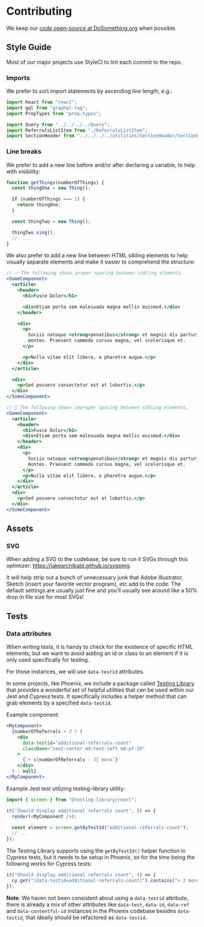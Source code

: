 # Contributing

We keep our [code open-source at DoSomething.org](https://github.com/dosomething) when possible.

## Style Guide

Most of our major projects use StyleCI to lint each commit to the repo.

### Imports

We prefer to sort import statements by ascending line length, e.g.:

```js
import React from "react";
import gql from "graphql-tag";
import PropTypes from "prop-types";

import Query from "../../../../Query";
import ReferralsListItem from "./ReferralsListItem";
import SectionHeader from "../../../../utilities/SectionHeader/SectionHeader";
```

### Line breaks

We prefer to add a new line before and/or after declaring a variable, to help with visibility:

```js
function getThings(numberOfThings) {
  const thingOne = new Thing();

  if (numberOfThings === 1) {
    return thingOne;
  }

  const thingTwo = new Thing();

  thingTwo.sing();
  // ....
}
```

We also prefer to add a new line between HTML sibling elements to help visually separate elements and make it easier to comprehend the structure:

```jsx
// ✅ The following shows proper spacing between sibling elements.
<SomeComponent>
  <article>
    <header>
      <h1>Fusce Dolor</h1>

      <div>Etiam porta sem malesuada magna mollis euismod.</div>
    </header>

    <div>
      <p>
        Sociis natoque <strong>penatibus</strong> et magnis dis parturient
        montes. Praesent commodo cursus magna, vel scelerisque et.
      </p>

      <p>Nulla vitae elit libero, a pharetra augue.</p>
    </div>
  </article>

  <div>
    <p>Sed posuere consectetur est at lobortis.</p>
  </div>
</SomeComponent>
```

```jsx
// 🚫 The following shows improper spacing between sibling elements.
<SomeComponent>
  <article>
    <header>
      <h1>Fusce Dolor</h1>
      <div>Etiam porta sem malesuada magna mollis euismod.</div>
    </header>
    <div>
      <p>
        Sociis natoque <strong>penatibus</strong> et magnis dis parturient
        montes. Praesent commodo cursus magna, vel scelerisque et.
      </p>
      <p>Nulla vitae elit libero, a pharetra augue.</p>
    </div>
  </article>
  <div>
    <p>Sed posuere consectetur est at lobortis.</p>
  </div>
</SomeComponent>
```

## Assets

### SVG

When adding a SVG to the codebase, be sure to run it SVGs through this optimizer: https://jakearchibald.github.io/svgomg.

It will help strip out a bunch of unnecessary junk that Adobe Illustrator, Sketch (insert your favorite vector program), etc add to the code. The default settings are usually just fine and you’ll usually see around like a 50% drop in file size for most SVGs!

## Tests

### Data attributes

When writing tests, it is handy to check for the existence of specific HTML elements, but we want to avoid adding an id or class to an element if it is only used specifically for testing.

For those instances, we will use `data-testid` attributes.

In some projects, like Phoenix, we include a package called [Testing Library](https://testing-library.com/docs/dom-testing-library/api-queries#bytestid) that provides a wonderful set of helpful utilities that can be used within our Jest and Cypress tests. It specifically includes a helper method that can grab elements by a specified `data-testid`.

Example component:

```jsx
<MyComponent>
  {numberOfReferrals > 3 ? (
    <div
      data-testid="additional-referrals-count"
      className="text-center md:text-left md:pt-16"
    >
      {`+ ${numberOfReferrals - 3} more`}
    </div>
  ) : null}
</MyComponent>
```

Example Jest test utilizing testing-library utility:

```js
import { screen } from "@testing-library/react";

it("Should display additional referrals count", () => {
  render(<MyComponent />);
  
  const element = screen.getByTestId("additional-referrals-count");
  // ...
});
```

The Testing Library supports using the `getByTestId()` helper function in Cypress tests, but it needs to be setup in Phoenix, so for the time being the following works for Cypress tests:

```js
it("Should display additional referrals count", () => {
  cy.get("[data-testid=additional-referrals-count]").contains("+ 2 more");
});
```

**Note**: We haven not been consistent about using a `data-testid` attribute, there is already a mix of other attributes like `data-test`, `data-id`, `data-ref` and `data-contentful-id` instances in the Phoenix codebase besides `data-testid`, that ideally should be refactored as `data-testid`.
